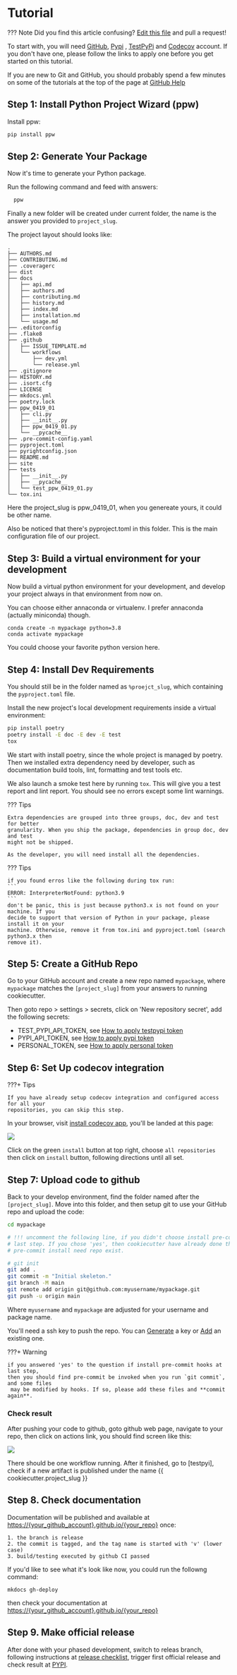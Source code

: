 # Tutorial

??? Note
    Did you find this article confusing? [Edit this file] and pull a request!

To start with, you will need [GitHub], [Pypi] , [TestPyPi] and [Codecov] account. If 
you don't have one, please follow the links to apply one before you get started on this 
tutorial. 

If you are new to Git and GitHub, you should probably spend a few minutes on
some of the tutorials at the top of the page at [GitHub Help]

## Step 1: Install Python Project Wizard (ppw)

Install ppw:

``` bash
pip install ppw
```

## Step 2: Generate Your Package

Now it's time to generate your Python package.

Run the following command and feed with answers:

```bash
  ppw
```

Finally a new folder will be created under current folder, the name is the answer you
provided to `project_slug`.

The project layout should looks like:

```
.
├── AUTHORS.md
├── CONTRIBUTING.md
├── .coveragerc
├── dist
├── docs
│   ├── api.md
│   ├── authors.md
│   ├── contributing.md
│   ├── history.md
│   ├── index.md
│   ├── installation.md
│   └── usage.md
├── .editorconfig
├── .flake8
├── .github
│   ├── ISSUE_TEMPLATE.md
│   └── workflows
│       ├── dev.yml
│       └── release.yml
├── .gitignore
├── HISTORY.md
├── .isort.cfg
├── LICENSE
├── mkdocs.yml
├── poetry.lock
├── ppw_0419_01
│   ├── cli.py
│   ├── __init__.py
│   ├── ppw_0419_01.py
│   └── __pycache__
├── .pre-commit-config.yaml
├── pyproject.toml
├── pyrightconfig.json
├── README.md
├── site
├── tests
│   ├── __init__.py
│   ├── __pycache__
│   └── test_ppw_0419_01.py
└── tox.ini
```

Here the project_slug is ppw_0419_01, when you genereate yours, it could be other name.

Also be noticed that there's pyproject.toml in this folder. This is the main
configuration file of our project.

## Step 3: Build a virtual environment for your development
Now build a virtual python environment for your development, and develop your project 
always in that environment from now on.

You can choose either annaconda or virtualenv. I prefer annaconda (actually miniconda) 
though.

```
conda create -n mypackage python=3.8
conda activate mypackage
```

You could choose your favorite python version here. 
## Step 4: Install Dev Requirements

You should still be in the folder named as `%proejct_slug`, which containing the
 `pyproject.toml` file.

Install the new project's local development requirements inside a
virtual environment:

``` bash
pip install poetry
poetry install -E doc -E dev -E test
tox
```

We start with install poetry, since the whole project is managed by poetry. Then we
installed extra dependency need by developer, such as documentation build tools, lint, 
formatting and test tools etc.

We also launch a smoke test here by running `tox`. This will give you a test report and
 lint report. You should see no errors except some lint warnings.

??? Tips

    Extra dependencies are grouped into three groups, doc, dev and test for better 
    granularity. When you ship the package, dependencies in group doc, dev and test 
    might not be shipped.

    As the developer, you will need install all the dependencies.

??? Tips

    if you found erros like the following during tox run:
    ```
    ERROR: InterpreterNotFound: python3.9
    ```
    don't be panic, this is just because python3.x is not found on your machine. If you
    decide to support that version of Python in your package, please install it on your
    machine. Otherwise, remove it from tox.ini and pyproject.toml (search python3.x then
    remove it).

## Step 5: Create a GitHub Repo

Go to your GitHub account and create a new repo named `mypackage`, where
`mypackage` matches the `[project_slug]` from your answers to running
cookiecutter.

Then goto repo > settings > secrets, click on 'New repository secret', add the following
 secrets:

- TEST_PYPI_API_TOKEN, see [How to apply testpypi token]
- PYPI_API_TOKEN, see [How to apply pypi token]
- PERSONAL_TOKEN, see [How to apply personal token]

## Step 6: Set Up codecov integration

???+ Tips

    If you have already setup codecov integration and configured access for all your 
    repositories, you can skip this step.

In your browser, visit [install codecov app], you'll be landed at this page:

![](http://images.jieyu.ai/images/202104/20210419175222.png)

Click on the green `install` button at top right, choose `all repositories` then click
on `install` button, following directions until all set.

## Step 7: Upload code to github

Back to your develop environment, find the folder named after the `[project_slug]`. 
Move into this folder, and then setup git to use your GitHub repo and upload the
code:

``` bash
cd mypackage

# !!! uncomment the following line, if you didn't choose install pre-commit hooks at 
# last step. If you chose 'yes', then cookiecutter have already done that for you, since 
# pre-commit install need repo exist.

# git init
git add .
git commit -m "Initial skeleton."
git branch -M main
git remote add origin git@github.com:myusername/mypackage.git
git push -u origin main
```

Where `myusername` and `mypackage` are adjusted for your username and
package name.

You'll need a ssh key to push the repo. You can [Generate] a key or
[Add] an existing one.

???+ Warning

    if you answered 'yes' to the question if install pre-commit hooks at last step, 
    then you should find pre-commit be invoked when you run `git commit`, and some files
     may be modified by hooks. If so, please add these files and **commit again**.

### Check result

After pushing your code to github, goto github web page, navigate to your repo, then
click on actions link, you should find screen like this:

![](http://images.jieyu.ai/images/202104/20210419170304.png)

There should be one workflow running. After it finished, go to [testpyi], check if a
new artifact is published under the name {{ cookiecutter.project_slug }}

## Step 8. Check documentation

  Documentation will be published and available at 
  <https://{your_github_account}.github.io/{your_repo}> once:

    1. the branch is release
    2. the commit is tagged, and the tag name is started with 'v' (lower case)
    3. build/testing executed by github CI passed

  If you'd like to see what it's look like now, you could run the followng command:

  ```
  mkdocs gh-deploy
  ```

  then check your documentation at <https://{your_github_account}.github.io/{your_repo}>

## Step 9. Make official release

  After done with your phased development, switch to releas branch, following 
  instructions at [release checklist](/pypi_release_checklist), trigger first official release and check
  result at [PYPI].


[Edit this file]: https://github.com/zillionare/cookiecutter-pypackage/blob/master/docs/tutorial.md
[Codecov]: https://codecov.io/
[PYPI]: https://pypi.org
[GitHub]: https://github.com/
[TestPyPI]: https://test.pypi.org/
[GitHub Help]: https://help.github.com/
[Generate]: https://help.github.com/articles/generating-a-new-ssh-key-and-adding-it-to-the-ssh-agent/
[Add]: https://help.github.com/articles/adding-a-new-ssh-key-to-your-github-account/
[How to apply testpypi token]: https://test.pypi.org/manage/account/
[How to apply pypi token]: https://pypi.org/manage/account/
[How to apply personal token]: https://docs.github.com/en/github/authenticating-to-github/creating-a-personal-access-token
[install codecov app]: https://github.com/apps/codecov
